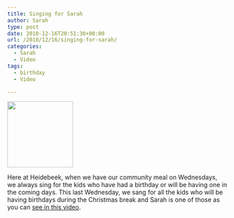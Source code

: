 ```yaml
---
title: Singing for Sarah
author: Sarah
type: post
date: 2010-12-16T20:51:30+00:00
url: /2010/12/16/singing-for-sarah/
categories:
  - Sarah
  - Video
tags:
  - birthday
  - Video

---
```

[<img class="alignnone size-thumbnail wp-image-223" title="Sarah ice-cream cake" src="/images/2010/12/Sarah-icecake-150x150.jpg" alt="" width="150" height="150" srcset="/images/2010/12/Sarah-icecake-150x150.jpg 150w, /images/2010/12/Sarah-icecake-300x300.jpg 300w, /images/2010/12/Sarah-icecake.jpg 586w" sizes="(max-width: 150px) 100vw, 150px" />][1]

Here at Heidebeek, when we have our community meal on Wednesdays, we always sing for the kids who have had a birthday or will be having one in the coming days. This last Wednesday, we sang for all the kids who will be having birthdays during the Christmas break and Sarah is one of those as you can [see in this video][1].

 [1]: http://www.flickr.com/photos/theblevins/5263359489/in/photostream/